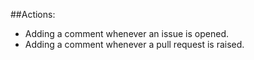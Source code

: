 ##Actions:
- Adding a comment whenever an issue is opened.
- Adding a comment whenever a pull request is raised.